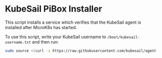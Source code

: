 # KubeSail PiBox Installer

This script installs a service which verifies that the KubeSail agent is installed after MicroK8s has started.

To use this script, write your KubeSail username to `/boot/kubesail-username.txt` and then run:

```bash
sudo source <(curl -s https://raw.githubusercontent.com/kubesail/agent-installer/main/install.sh)
````
